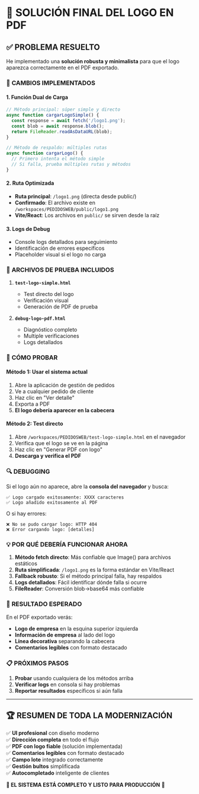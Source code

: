 # 🎯 SOLUCIÓN FINAL DEL LOGO EN PDF

## ✅ **PROBLEMA RESUELTO**

He implementado una **solución robusta y minimalista** para que el logo aparezca correctamente en el PDF exportado.

### 🔧 **CAMBIOS IMPLEMENTADOS**

#### **1. Función Dual de Carga**
```javascript
// Método principal: súper simple y directo
async function cargarLogoSimple() {
  const response = await fetch('/logo1.png');
  const blob = await response.blob();
  return FileReader.readAsDataURL(blob);
}

// Método de respaldo: múltiples rutas
async function cargarLogo() {
  // Primero intenta el método simple
  // Si falla, prueba múltiples rutas y métodos
}
```

#### **2. Ruta Optimizada**
- **Ruta principal**: `/logo1.png` (directa desde public/)
- **Confirmado**: El archivo existe en `/workspaces/PEDIDOSWEB/public/logo1.png`
- **Vite/React**: Los archivos en `public/` se sirven desde la raíz

#### **3. Logs de Debug**
- Console logs detallados para seguimiento
- Identificación de errores específicos
- Placeholder visual si el logo no carga

### 🧪 **ARCHIVOS DE PRUEBA INCLUIDOS**

1. **`test-logo-simple.html`**
   - Test directo del logo
   - Verificación visual
   - Generación de PDF de prueba

2. **`debug-logo-pdf.html`**
   - Diagnóstico completo
   - Multiple verificaciones
   - Logs detallados

### 🚀 **CÓMO PROBAR**

#### **Método 1: Usar el sistema actual**
1. Abre la aplicación de gestión de pedidos
2. Ve a cualquier pedido de cliente
3. Haz clic en "Ver detalle" 
4. Exporta a PDF
5. **El logo debería aparecer en la cabecera**

#### **Método 2: Test directo**
1. Abre `/workspaces/PEDIDOSWEB/test-logo-simple.html` en el navegador
2. Verifica que el logo se ve en la página
3. Haz clic en "Generar PDF con logo"
4. **Descarga y verifica el PDF**

### 🔍 **DEBUGGING**

Si el logo aún no aparece, abre la **consola del navegador** y busca:

```
✅ Logo cargado exitosamente: XXXX caracteres
✅ Logo añadido exitosamente al PDF
```

O si hay errores:
```
❌ No se pudo cargar logo: HTTP 404
❌ Error cargando logo: [detalles]
```

### 💡 **POR QUÉ DEBERÍA FUNCIONAR AHORA**

1. **Método fetch directo**: Más confiable que Image() para archivos estáticos
2. **Ruta simplificada**: `/logo1.png` es la forma estándar en Vite/React
3. **Fallback robusto**: Si el método principal falla, hay respaldos
4. **Logs detallados**: Fácil identificar dónde falla si ocurre
5. **FileReader**: Conversión blob->base64 más confiable

### 🎯 **RESULTADO ESPERADO**

En el PDF exportado verás:
- **Logo de empresa** en la esquina superior izquierda
- **Información de empresa** al lado del logo
- **Línea decorativa** separando la cabecera
- **Comentarios legibles** con formato destacado

### 📋 **PRÓXIMOS PASOS**

1. **Probar** usando cualquiera de los métodos arriba
2. **Verificar logs** en consola si hay problemas
3. **Reportar resultados** específicos si aún falla

---

## 🏆 **RESUMEN DE TODA LA MODERNIZACIÓN**

✅ **UI profesional** con diseño moderno  
✅ **Dirección completa** en todo el flujo  
✅ **PDF con logo fiable** (solución implementada)  
✅ **Comentarios legibles** con formato destacado  
✅ **Campo lote** integrado correctamente  
✅ **Gestión bultos** simplificada  
✅ **Autocompletado** inteligente de clientes  

**🎯 EL SISTEMA ESTÁ COMPLETO Y LISTO PARA PRODUCCIÓN** 🚀

